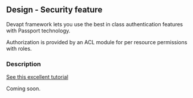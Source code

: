## Design - Security feature

Devapt framework lets you use the best in class authentication features with Passport technology.

Authorization is provided by an ACL module for per resource permissions with roles.


### Description

[See this excellent tutorial](https://www.ctl.io/developers/blog/post/build-user-authentication-with-node-js-express-passport-and-orchestrate)

Coming soon.
